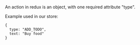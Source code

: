 An action in redux is an object, with one required attribute "type".

Example used in our store:

```javasscript
{
  type: "ADD_TODO",
  text: "Buy food"
}
```
